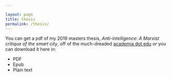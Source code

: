 ```yaml
---

layout: page
title: thesis
permalink: /thesis/
---
```


You can get a pdf of my 2019 masters thesis, *Anti-intelligence: A Marxist critique of the smart city*, off of the much-dreaded [academia dot edu](https://www.academia.edu/39125907/Anti-intelligence_A_Marxist_critique_of_the_smart_city) *or* you can download it here in:

* PDF
* Epub
* Plain text
